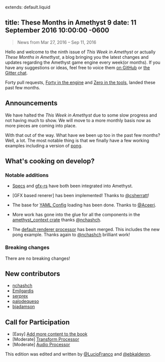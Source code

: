 extends: default.liquid

title: These Months in Amethyst 9
date: 11 September 2016 10:00:00 -0600
---

> News from Mar 27, 2016 – Sep 11, 2016

Hello and welcome to the ninth issue of *This Week in Amethyst* or actually *These Months in Amethyst*, a blog
bringing you the latest changes and updates regarding the Amethyst game engine
every week(or months). If you have any suggestions or ideas, feel free to voice them
[on GitHub][gh] or [the Gitter chat][gc].



[lf]: (https://github.com/LucioFranco)
[eb]: (https://github.com/ebkalderon)

[gh]: https://github.com/amethyst/website
[gc]: https://gitter.im/orgs/amethyst/rooms

Forty pull requests, [Forty in the engine][ep] and [Zero in the tools][tp],
landed these past few months.

[ep]: https://github.com/amethyst/amethyst/pulls?q=is:pr+closed:2016-04-27..2016-09-11
[tp]: https://github.com/amethyst/tools/pulls?q=is:pr+closed:2016-04-27..2016-00-11

## Announcements

We have halted the *This Week in Amethyst* due to some slow progress and not having much to show. We will move to a more monthly basis now as more pieces are coming into place.

With that out of the way. What have we been up too in the past few months? Well, a lot. The most notable thing is that we finally have a few working examples including a version of [pong](https://github.com/amethyst/amethyst/tree/develop/examples/04_pong).



## What's cooking on develop?

### Notable additions

* [Specs](specs) and [gfx-rs](gfx) have both been integrated into Amethyst.

* [GFX based renerer] has been implemented! Thanks to [@csherratt](cs)!

* The base for [YAML Config](p61) loading has been done. Thanks to [@Aceeri](ac).

* More work has gone into the glue for all the components in the [amethyst_context crate](p63) thanks [@nchashch](nc).

* The [default renderer processor](p85) has been merged. This includes the new pong example. Thanks again to [@nchashch](nc) brilliant work!

[p61]: (https://github.com/amethyst/amethyst/pull/61)
[p63]: (https://github.com/amethyst/amethyst/pull/63)
[p85]: (https://github.com/amethyst/amethyst/pull/85)

[nc]: (https://github.com/nchashch)
[ac]: (https://github.com/Aceeri)
[cs]: (https://github.com/csherratt)

### Breaking changes

There are no breaking changes!

## New contributors

* [nchashch](nc)
* [Emilgardis](https://github.com/Emilgardis)
* [serprex](https://github.com/serprex)
* [palodequeso](https://github.com/palodequeso)
* [bjadamson](https://github.com/bjadamson)

## Call for Participation
* [Easy] [Add more content to the book](i50)
* [Moderate] [Transform Processor](https://github.com/amethyst/amethyst/issues/53)
* [Moderate] [Audio Processor](i60)

[i60]: (https://github.com/amethyst/amethyst/issues/60)
[i50]: (https://github.com/amethyst/amethyst/issues/50)

This edition was edited and written by [@LucioFranco](lf) and [@ebkalderon](eb).